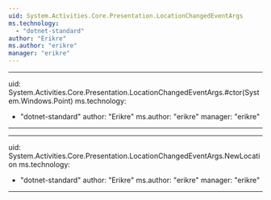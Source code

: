 ```yaml
---
uid: System.Activities.Core.Presentation.LocationChangedEventArgs
ms.technology: 
  - "dotnet-standard"
author: "Erikre"
ms.author: "erikre"
manager: "erikre"
---
```


---
uid: System.Activities.Core.Presentation.LocationChangedEventArgs.#ctor(System.Windows.Point)
ms.technology: 
  - "dotnet-standard"
author: "Erikre"
ms.author: "erikre"
manager: "erikre"
---

---
uid: System.Activities.Core.Presentation.LocationChangedEventArgs.NewLocation
ms.technology: 
  - "dotnet-standard"
author: "Erikre"
ms.author: "erikre"
manager: "erikre"
---
